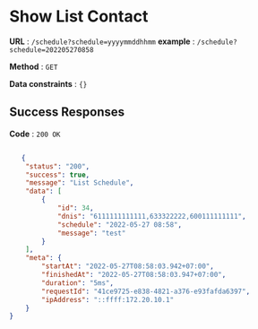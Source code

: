 # Show List Contact

**URL** : `/schedule?schedule=yyyymmddhhmm`
**example** : `/schedule?schedule=202205270858`

**Method** : `GET`

**Data constraints** : `{}`

## Success Responses

**Code** : `200 OK`


```json

   {
    "status": "200",
    "success": true,
    "message": "List Schedule",
    "data": [
        {
            "id": 34,
            "dnis": "6111111111111,633322222,600111111111",
            "schedule": "2022-05-27 08:58",
            "message": "test"
        }
    ],
    "meta": {
        "startAt": "2022-05-27T08:58:03.942+07:00",
        "finishedAt": "2022-05-27T08:58:03.947+07:00",
        "duration": "5ms",
        "requestId": "41ce9725-e838-4821-a376-e93fafda6397",
        "ipAddress": "::ffff:172.20.10.1"
    }
}
```